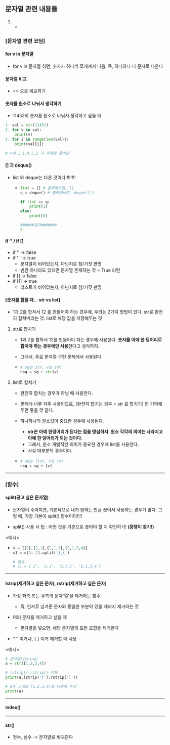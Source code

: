 ## 문자열 관련 내용들

1. - 



### [문자열 관련 코딩]

#### for v in 문자열

- for v in 문자열 하면, 숫자가 하나씩 쪼개져서 나옴. 즉, 하나하나 다 문자로 나온다



#### 문자열 비교

- == 으로 비교하기



####  숫자를 원소로 나눠서 생각하기

- 11452의 숫자를 원소로 나눠서 생각하고 싶을 때

```python
1. val = str(11452)
2. for v in val:
    print(v)
2. for i in range(len(val)):
    print(val[i])

# v에 1,1,4,5,2 가 차례로 들어감
```



#### [] 과 deque()

- list 와 deque는 다른 것이다!!!!!!!!

  - ```python
    list = [] # 출력해보면, []
    q = deque() # 출력해보면, deque([])
    
    if list == q:
    	print(1)
    else:
        print(0)
    
    ######결과#######
    0 
    ```




#### if '' / if []

- if '' -> false
- if ' ' -> true
  - 문자열이 비어있는지, 아닌지로 참/거짓 판명
  - 빈칸 하나라도 있으면 문자열 존재하는 것 = True 리턴
- if [] -> false
- if [1] -> true
  - 리스트가 비어있는지, 아닌지로 참/거짓 판명



#### [숫자를 합칠 때... str vs list]

- 1과 2를 합쳐서 12 를 만들어야 하는 경우에, 우리는 2가지 방법이 있다. str로 완전히 합쳐버리는 것. list로 해당 값을 저장해두는 것

1. str로 합치기

   - 1과 2를 합쳐서 12를 만들어야 하는 경우에 사용한다. **숫자를 아예 한 덩어리로 합쳐야 하는 경우에만 사용**한다고 생각하자.

   - 그래서, 주로 문자열 구현 문제에서 사용된다

   - ```python
     # sq는 str, v는 int
     nsq = sq + str(v)
     ```

     

2. list로 합치기

   - 완전히 합치는 경우가 아닐 때 사용한다.

   - 문제에 너무 자주 사용되므로, [완전히 합치는 경우 = str 로 합치기] 만 기억해두면 좋을 것 같다. 

   - 하나하나의 원소값이 중요한 경우에 사용된다.

     - **str은 아예 한덩어리가 된다는 점을 명심하자. 원소 각각의 의미는 사라지고 아예 한 덩어리가 되는 것이다.**
     - 그래서, 원소 개별적인 의미가 중요한 경우에 list를 사용한다.
     - 사실 대부분의 경우이다.

   - ```python
     # sq는 list, v는 int
     nsq = sq + [v]
     ```

     

---

### [함수]

#### split(끊고 싶은 문자열)

- 문자열이 주어지면, 기본적으로 내가 원하는 만큼 끊어서 사용하는 경우가 많다. 그럴 때, 가장 기본이 split() 함수이다!!!!

- split() 사용 시 팁 : 어떤 것을 기준으로 끊어야 할 지 확인하기! **(뭉탱이 찾기!)**

  

<예시>

- ```python
  s = {{2},{2,1},{2,1,3},{2,1,3,4}}
  s1 = s[2:-2].split('},{')
  
  # 결과
  # s1 = ['2', '2,1', '2,1,3', '2,1,3,4']
  ```


---

#### lstrip(제거하고 싶은 문자), rstrip(제거하고 싶은 문자)

- 가장 좌측 또는 우측의 문자'열'을 제거하는 함수

  - 즉, 인자로 넘겨준 문자와 동일한 부분이 있을 때까지 제거하는 것

- 여러 문자를 제거하고 싶을 때

  - 문자열을 넣으면, 해당 문자열의 모든 조합을 제거한다

  

- " " 이거나, { } 이거 제거할 때 사용



<예시>

```python
# 문자열(string)
a = str([1,2,3,4])

# lstrip().rstrip() 적용
print(a.lstrip('[').rstrip(']'))

# a는 그대로 [1,2,3,4]로 나옴에 주의
print(a) 
```

---

#### index()



---

#### str()

- 정수, 실수 -> 문자열로 바꿔준다
